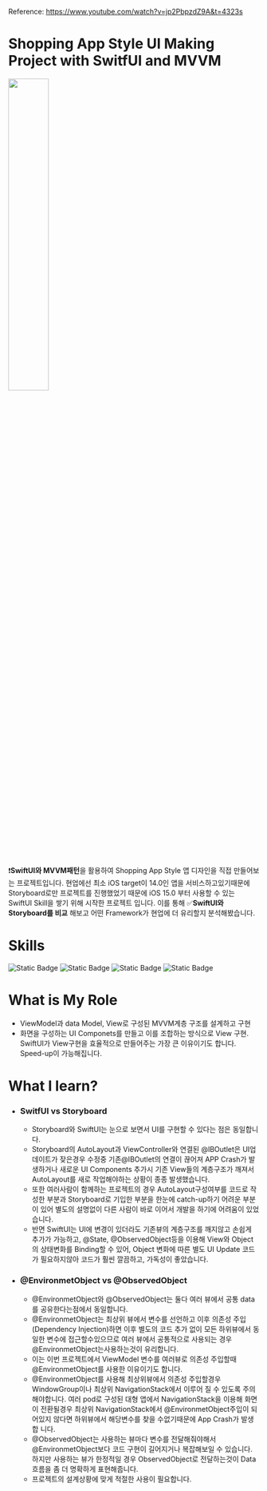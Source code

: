 Reference: https://www.youtube.com/watch?v=jp2PbpzdZ9A&t=4323s

# Shopping App Style UI Making Project with SwitfUI and MVVM 


<img width="40%" src="https://github.com/beakyangsu/iOS_ShoppingApp_SwiftUI_MVVM/assets/12162598/d7c652a5-82eb-4a31-9a4b-07df99e7dc10">

❗**SwiftUI와 MVVM패턴**을 활용하여 Shopping App Style 앱 디자인을 직접 만들어보는 프로젝트입니다. 현업에선 최소 iOS target이 14.0인 앱을 서비스하고있기때문에 Storyboard로만 프로젝트를 진행했었기 때문에 iOS 15.0 부터 사용할 수 있는 SwiftUI Skill을 쌓기 위해 시작한 프로젝트 입니다. 이를 통해 ✅**SwiftUI와 Storyboard를 비교** 해보고 어떤 Framework가 현업에 더 유리할지 분석해봤습니다. 


# Skills
<img alt="Static Badge" src="https://img.shields.io/badge/SwiftUI-blue"> <img alt="Static Badge" src="https://img.shields.io/badge/Swift-green"> <img alt="Static Badge" src="https://img.shields.io/badge/MVVM-red"> <img alt="Static Badge" src="https://img.shields.io/badge/@EnvironmentObject-yellow">

# What is My Role 
+ ViewModel과 data Model, View로 구성된 MVVM계층 구조를 설계하고 구현
+ 화면을 구성하는 UI Componets를 만들고 이를 조합하는 방식으로 View 구현. SwiftUI가 View구현을 효율적으로 만들어주는 가장 큰 이유이기도 합니다. Speed-up이 가능해집니다.


# What I learn? 
+ ### SwitfUI vs Storyboard
  + Storyboard와 SwiftUI는 눈으로 보면서 UI를 구현할 수 있다는 점은 동일합니다.
  + Storyboard의 AutoLayout과 ViewController와 연결된 @IBOutlet은 UI업데이트가 잦은경우 수정중 기존@IBOutlet의 연결이 끊어져 APP Crash가 발생하거나 새로운 UI Components 추가시 기존 View들의 계층구조가 깨져서 AutoLayout를 새로 작업해야하는 상황이 종종 발생했습니다.
  + 또한 여러사람이 함께하는 프로젝트의 경우 AutoLayout구성여부를 코드로 작성한 부분과 Storyboard로 기입한 부분을 한눈에 catch-up하기 어려운 부분이 있어 별도의 설명없이 다른 사람이 바로 이어서 개발을 하기에 어려움이 있었습니다.
  + 반면 SwiftUI는 UI에 변경이 있더라도 기존뷰의 계층구조를 깨지않고 손쉽게 추가가 가능하고, @State, @ObservedObject등을 이용해 View와 Object의 상태변화를 Binding할 수 있어,
    Object 변화에 따른 별도 UI Update 코드가 필요하지않아 코드가 훨씬 깔끔하고, 가독성이 좋았습니다.

+ ### @EnvironmetObject vs @ObservedObject
  + @EnvironmetObject와 @ObservedObject는 둘다 여러 뷰에서 공통 data를 공유한다는점에서 동일합니다.
  + @EnvironmetObject는 최상위 뷰에서 변수를 선언하고 이후 의존성 주입(Dependency Injection)하면 이후 별도의 코드 추가 없이 모든 하위뷰에서 동일한 변수에 접근할수있으므로
    여러 뷰에서 공통적으로 사용되는 경우 @EnvironmetObject는사용하는것이 유리합니다.
  + 이는 이번 프로젝트에서 ViewModel 변수를 여러뷰로 의존성 주입할때 @EnvironmetObject를 사용한 이유이기도 합니다.
  + @EnvironmetObject를 사용해 최상위뷰에서 의존성 주입할경우 WindowGroup이나 최상위 NavigationStack에서 이루어 질 수 있도록 주의해야합니다. 여러 pod로 구성된 대형 앱에서
    NavigationStack을 이용해 화면이 전환될경우 최상위 NavigationStack에서 @EnvironmetObject주입이 되어있지 않다면 하위뷰에서 해당변수를 찾을 수없기때문에 App Crash가 발생합
    니다.
  + @ObservedObject는 사용하는 뷰마다 변수를 전달해줘야해서 @EnvironmetObject보다 코드 구현이 길어지거나 복잡해보일 수 있습니다. 하지만 사용하는 뷰가 한정적일 경우
    ObservedObject로 전달하는것이 Data 흐름을 좀 더 명확하게 표현해줍니다.
  + 프로젝트의 설계상황에 맞게 적절한 사용이 필요합니다. 



